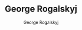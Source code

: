 ---
title: George Rogalskyj
author: George Rogalskyj
description: Welcome to my Digital World!

layout: default
permalink: /
---